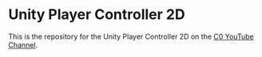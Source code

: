 # Unity Player Controller 2D

This is the repository for the Unity Player Controller 2D on the [C0 YouTube Channel](https://www.youtube.com/channel/UCP07tTiUbQ3WBFHXiScUlUA).